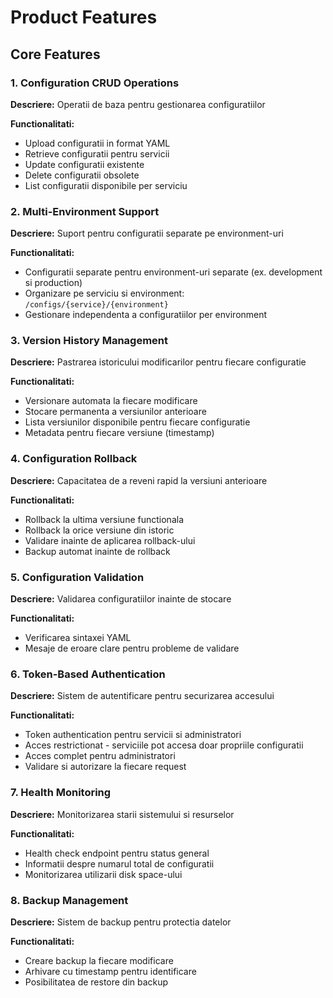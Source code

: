 # Product Features
 
## Core Features
 
### 1. Configuration CRUD Operations
**Descriere:** Operatii de baza pentru gestionarea configuratiilor
 
**Functionalitati:**
- Upload configuratii in format YAML
- Retrieve configuratii pentru servicii
- Update configuratii existente
- Delete configuratii obsolete
- List configuratii disponibile per serviciu
 
### 2. Multi-Environment Support
**Descriere:** Suport pentru configuratii separate pe environment-uri
 
**Functionalitati:**
- Configuratii separate pentru environment-uri separate (ex. development si production)
- Organizare pe serviciu si environment: `/configs/{service}/{environment}`
- Gestionare independenta a configuratiilor per environment
 
### 3. Version History Management
**Descriere:** Pastrarea istoricului modificarilor pentru fiecare configuratie
 
**Functionalitati:**
- Versionare automata la fiecare modificare
- Stocare permanenta a versiunilor anterioare
- Lista versiunilor disponibile pentru fiecare configuratie
- Metadata pentru fiecare versiune (timestamp)
 
### 4. Configuration Rollback
**Descriere:** Capacitatea de a reveni rapid la versiuni anterioare
 
**Functionalitati:**
- Rollback la ultima versiune functionala
- Rollback la orice versiune din istoric
- Validare inainte de aplicarea rollback-ului
- Backup automat inainte de rollback
 
### 5. Configuration Validation
**Descriere:** Validarea configuratiilor inainte de stocare
 
**Functionalitati:**
- Verificarea sintaxei YAML
- Mesaje de eroare clare pentru probleme de validare
 
### 6. Token-Based Authentication
**Descriere:** Sistem de autentificare pentru securizarea accesului
 
**Functionalitati:**
- Token authentication pentru servicii si administratori
- Acces restrictionat - serviciile pot accesa doar propriile configuratii
- Acces complet pentru administratori
- Validare si autorizare la fiecare request
 
### 7. Health Monitoring
**Descriere:** Monitorizarea starii sistemului si resurselor
 
**Functionalitati:**
- Health check endpoint pentru status general
- Informatii despre numarul total de configuratii
- Monitorizarea utilizarii disk space-ului
 
### 8. Backup Management
**Descriere:** Sistem de backup pentru protectia datelor
 
**Functionalitati:**
- Creare backup la fiecare modificare
- Arhivare cu timestamp pentru identificare
- Posibilitatea de restore din backup
